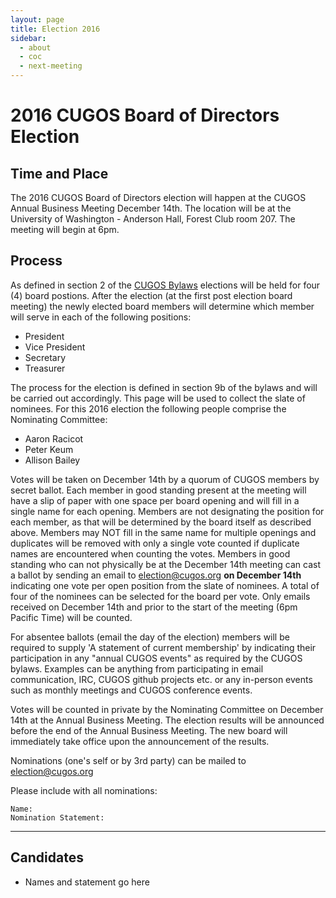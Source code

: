 ```yaml
---
layout: page
title: Election 2016
sidebar:
  - about
  - coc
  - next-meeting
---
```


# 2016 CUGOS Board of Directors Election

## Time and Place

The 2016 CUGOS Board of Directors election will happen at the CUGOS Annual Business Meeting December 14th.  The location will be at the University of Washington - Anderson Hall, Forest Club room 207.  The meeting will begin at 6pm.

## Process

As defined in section 2 of the [CUGOS Bylaws](/about/bylaw/cugos_bylaws_2016.pdf) elections will be held for four (4) board postions.  After the election (at the first post election board meeting) the newly elected board members will determine which member will serve in each of the following positions:

- President
- Vice President
- Secretary
- Treasurer

The process for the election is defined in section 9b of the bylaws and will be carried out accordingly.  This page will be used to collect the slate of nominees.  For this 2016 election the following people comprise the Nominating
Committee:

- Aaron Racicot
- Peter Keum
- Allison Bailey

Votes will be taken on December 14th by a quorum of CUGOS members by secret ballot.  Each member in good standing present at the meeting will have a slip of paper with one space per board opening and will fill in a single name for each opening.  Members are not designating the position for each member, as that will be determined by the board itself as described above. Members may NOT fill in the same name for multiple openings and duplicates will be removed with only a single vote counted if duplicate names are encountered when counting the votes.  Members in good standing who can not physically be at the December 14th meeting can cast a ballot by sending an email to <election@cugos.org> **on December 14th** indicating one vote per open position from the slate of nominees.  A total of four of the nominees can be selected for the board per vote. Only emails received on December 14th and prior to the start of the meeting (6pm Pacific Time) will be counted. 

For absentee ballots (email the day of the election) members will be required to supply 'A statement of current membership' by indicating their participation in any "annual CUGOS events" as required by the CUGOS bylaws.  Examples can be anything from participating in email communication, IRC, CUGOS github projects etc. or any in-person events such as monthly meetings and CUGOS conference events.

Votes will be counted in private by the Nominating Committee on December 14th at the Annual Business Meeting. The election results will be announced before the end of the Annual Business Meeting.  The new board will immediately take office upon the announcement of the results.

Nominations (one's self or by 3rd party) can be mailed to <election@cugos.org>

Please include with all nominations:

    Name:
    Nomination Statement:

------------

## Candidates

- Names and statement go here

